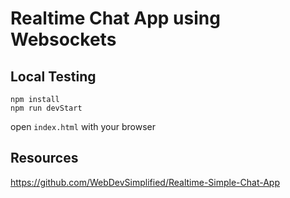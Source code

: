 # Realtime Chat App using Websockets

## Local Testing
`npm install`  
`npm run devStart`  

open `index.html` with your browser

## Resources
https://github.com/WebDevSimplified/Realtime-Simple-Chat-App  
